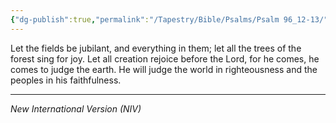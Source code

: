```yaml
---
{"dg-publish":true,"permalink":"/Tapestry/Bible/Psalms/Psalm 96_12-13/","title":"Psalm 96:12–13","hide":true,"tags":["bible-verse","bible-verse"],"dgHomeLink":true,"dgShowLocalGraph":true,"dgEnableSearch":true}
---
```


Let the fields be jubilant, and everything in them; let all the trees of the forest sing for joy.
Let all creation rejoice before the Lord, for he comes, he comes to judge the earth.
He will judge the world in righteousness and the peoples in his faithfulness.

---
*New International Version (NIV)*